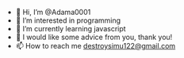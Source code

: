 - 👋 Hi, I’m @Adama0001
- 👀 I’m interested in programming
- 🌱 I’m currently learning javascript 
- 💞️ I would like some advice from you, thank you!
- 📫 How to reach me destroysimu122@gmail.com 

<!---
Adama0001/Adama0001 is a ✨ special ✨ repository because its `README.md` (this file) appears on your GitHub profile.
You can click the Preview link to take a look at your changes.
--->
